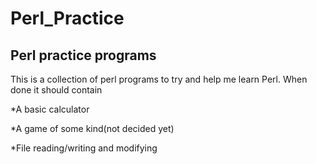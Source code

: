 Perl_Practice
=============

Perl practice programs
----------------------
This is a collection of perl programs to try and help me learn Perl. When done it should contain

*A basic calculator 

*A game of some kind(not decided yet)

*File reading/writing and modifying

